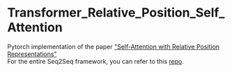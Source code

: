 # Transformer_Relative_Position_Self_Attention
Pytorch implementation of the paper ["Self-Attention with Relative Position Representations"](https://arxiv.org/pdf/1803.02155.pdf) \
For the entire Seq2Seq framework, you can refer to this [repo](https://github.com/evelinehong/hint-baselines/tree/master/cnn-transformer-relative-position).
